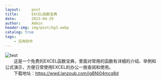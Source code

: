 ```yaml
---
layout:     post
title:      EXCEL函数宝典
date:       2023-04-29
author:     Admin
header-img: img/post/bg3.webp
catalog: true
tags:
    - 应用软件
---
```

![test](https://img.locyoo.com/1044.png)
<br>
&emsp;&emsp;这是一个免费的EXCEL函数宝典，里面对常用的函数有详细的介绍、举例和公式演示，方便日常使用EXCEL的办公一族查阅和使用。
<br>
&emsp;&emsp;下载地址：<a name = "ref1" href="https://wwd.lanzoub.com/igBNi04mcq8d">https://wwd.lanzoub.com/igBNi04mcq8d</a>